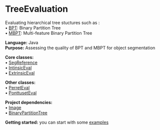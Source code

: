 # TreeEvaluation
Evaluating hierarchical tree stuctures such as : </br>
&bull; [BPT](https://github.com/yonmi/BinaryPartitionTree/blob/master/src/standard/sequential/BPT.java):</b> Binary Partition Tree </br>
&bull; [MBPT](https://github.com/yonmi/BinaryPartitionTree/blob/master/src/multi/sequential/MBPT.java):</b> Multi-feature Binary Partition Tree

<b>Language:</b> Java </br>
<b>Purpose:</b> Assessing the quality of BPT and MBPT for object segmentation </br>

<b>Core classes:</b> </br>
&bull; [SegReference](src/evaluation/datastructure/SegReference.java)</br>
&bull; [IntinsicEval](src/evaluation/IntrinsicEval.java) </br>
&bull; [ExtrinsicEval](src/evaluation/ExtrinsicEval.java) </br>

<b>Other classes:</b> </br>
&bull; [PerretEval](src/evaluation/PerretEval.java) </br>
&bull; [PonttusetEval](src/evaluation/PonttusetEval.java) </br>

<b>Project dependencies:</b> </br>
&bull; [Image](https://github.com/yonmi/Image) </br>
&bull; [BinaryPartitionTree](https://github.com/yonmi/BinaryPartitionTree) </br>

<b>Getting started:</b> you can start with some [examples](src/experiences)
